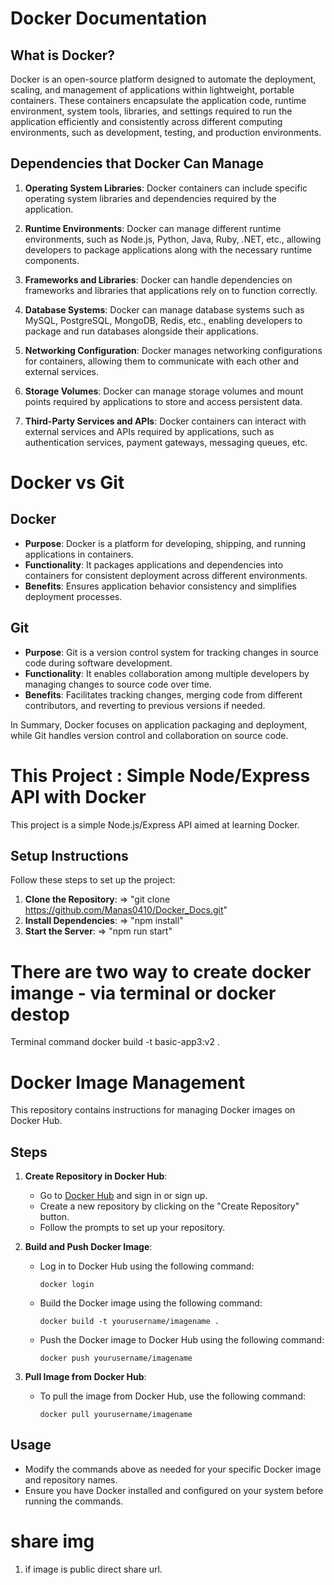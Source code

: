 # Docker Documentation

## What is Docker?

Docker is an open-source platform designed to automate the deployment, scaling, and management of applications within lightweight, portable containers. These containers encapsulate the application code, runtime environment, system tools, libraries, and settings required to run the application efficiently and consistently across different computing environments, such as development, testing, and production environments.

## Dependencies that Docker Can Manage

1. **Operating System Libraries**: Docker containers can include specific operating system libraries and dependencies required by the application.

2. **Runtime Environments**: Docker can manage different runtime environments, such as Node.js, Python, Java, Ruby, .NET, etc., allowing developers to package applications along with the necessary runtime components.

3. **Frameworks and Libraries**: Docker can handle dependencies on frameworks and libraries that applications rely on to function correctly.

4. **Database Systems**: Docker can manage database systems such as MySQL, PostgreSQL, MongoDB, Redis, etc., enabling developers to package and run databases alongside their applications.

5. **Networking Configuration**: Docker manages networking configurations for containers, allowing them to communicate with each other and external services.

6. **Storage Volumes**: Docker can manage storage volumes and mount points required by applications to store and access persistent data.

7. **Third-Party Services and APIs**: Docker containers can interact with external services and APIs required by applications, such as authentication services, payment gateways, messaging queues, etc.

# Docker vs Git

## Docker

- **Purpose**: Docker is a platform for developing, shipping, and running applications in containers.
- **Functionality**: It packages applications and dependencies into containers for consistent deployment across different environments.
- **Benefits**: Ensures application behavior consistency and simplifies deployment processes.

## Git

- **Purpose**: Git is a version control system for tracking changes in source code during software development.
- **Functionality**: It enables collaboration among multiple developers by managing changes to source code over time.
- **Benefits**: Facilitates tracking changes, merging code from different contributors, and reverting to previous versions if needed.

In Summary, Docker focuses on application packaging and deployment, while Git handles version control and collaboration on source code.

# This Project : Simple Node/Express API with Docker

This project is a simple Node.js/Express API aimed at learning Docker.

## Setup Instructions

Follow these steps to set up the project:

1. **Clone the Repository**:  =>   "git clone https://github.com/Manas0410/Docker_Docs.git" 
2. **Install Dependencies**:  =>   "npm install"
3. **Start the Server**:      =>   "npm run start"
   
# There are two way to create docker imange - via terminal or docker destop
Terminal command 
docker build -t basic-app3:v2 . 

# Docker Image Management

This repository contains instructions for managing Docker images on Docker Hub.

## Steps

1. **Create Repository in Docker Hub**: 
   - Go to [Docker Hub](https://hub.docker.com/) and sign in or sign up.
   - Create a new repository by clicking on the "Create Repository" button.
   - Follow the prompts to set up your repository.

2. **Build and Push Docker Image**:
   - Log in to Docker Hub using the following command:
     ```
     docker login
     ```
   - Build the Docker image using the following command:
     ```
     docker build -t yourusername/imagename .
     ```
   - Push the Docker image to Docker Hub using the following command:
     ```
     docker push yourusername/imagename
     ```

3. **Pull Image from Docker Hub**:
   - To pull the image from Docker Hub, use the following command:
     ```
     docker pull yourusername/imagename
     ```

## Usage
- Modify the commands above as needed for your specific Docker image and repository names.
- Ensure you have Docker installed and configured on your system before running the commands.
# share img
1. if image is public direct share url.






